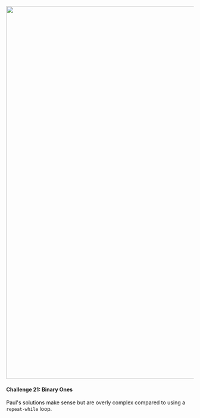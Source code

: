 <img src="https://github.com/nhiddink/HackingWithSwift/blob/master/logo.png" width="1000">

#### Challenge 21: Binary Ones

Paul's solutions make sense but are overly complex compared to using a `repeat-while` loop.
